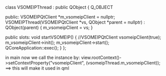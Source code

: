class VSOMEIPThread : public QObject
{
    Q_OBJECT



public:
    VSOMEIPQtClient *m_vsomeipClient = nullptr;
    VSOMEIPThread(VSOMEIPQtClient *vs, QObject *parent = nullptr) : QObject(parent) {
        m_vsomeipClient = vs;
    }



public slots:
    void startVSOMEIP()
    {
        //VSOMEIPQtClient vsomeipClient(true);
        m_vsomeipClient->init();
        m_vsomeipClient->start();
        QCoreApplication::exec();
    }
};


in main now we call the instance by:
   view.rootContext()->setContextProperty("vsomeipClient", (vsomeipThread.m_vsomeipClient));    ==> this will make it used in qml 
